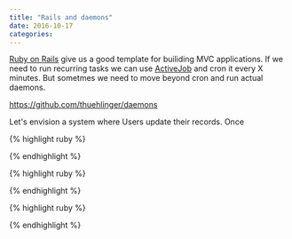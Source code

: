 ```yaml
---
title: "Rails and daemons"
date: 2016-10-17
categories:
---
```


[Ruby on Rails](http://rubyonrails.org/) give us a good template for builiding MVC applications.  If we need to run recurring tasks we can use [ActiveJob](http://edgeguides.rubyonrails.org/active_job_basics.html) and cron it every X minutes.  But sometmes we need to move beyond cron and run actual daemons.  

https://github.com/thuehlinger/daemons

Let's envision a system where Users update their records.  Once


{% highlight ruby %}

{% endhighlight %}


{% highlight ruby %}

{% endhighlight %}


{% highlight ruby %}

{% endhighlight %}
